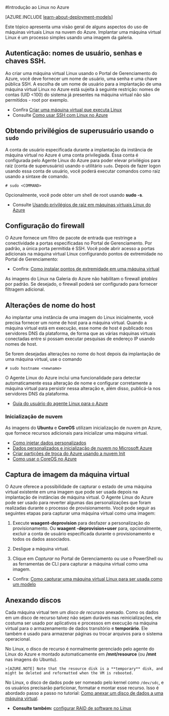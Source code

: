 <properties
	pageTitle="Introdução ao Linux no Azure | Microsoft Azure"
	description="Saiba como usar máquinas virtuais Linux no Azure."
	services="virtual-machines"
	documentationCenter="python"
	authors="szarkos"
	manager="timlt"
	editor=""
	tags="azure-resource-manager,azure-service-management"/>

<tags
	ms.service="virtual-machines"
	ms.workload="infrastructure-services"
	ms.tgt_pltfrm="vm-linux"
	ms.devlang="na"
	ms.topic="article"
	ms.date="06/11/2015"
	ms.author="szark"/>

#Introdução ao Linux no Azure

[AZURE.INCLUDE [learn-about-deployment-models](../../includes/learn-about-deployment-models-include.md)]

Este tópico apresenta uma visão geral de alguns aspectos do uso de máquinas virtuais Linux na nuvem do Azure. Implantar uma máquina virtual Linux é um processo simples usando uma imagem da galeria.

## Autenticação: nomes de usuário, senhas e chaves SSH.

Ao criar uma máquina virtual Linux usando o Portal de Gerenciamento do Azure, você deve fornecer um nome de usuário, uma senha e uma chave pública SSH. A escolha de um nome de usuário para a implantação de uma máquina virtual Linux no Azure está sujeita à seguinte restrição: nomes de contas (UID <100) do sistema já presentes na máquina virtual não são permitidos - root por exemplo.


 - Confira [Criar uma máquina virtual que executa Linux](virtual-machines-linux-tutorial.md)
 - Consulte [Como usar SSH com Linux no Azure](../linux-use-ssh-key.md)


## Obtendo privilégios de superusuário usando o `sudo`

A conta de usuário especificada durante a implantação da instância de máquina virtual no Azure é uma conta privilegiada. Essa conta é configurada pelo Agente Linux do Azure para poder elevar privilégios para raiz (conta de superusuário) usando o utilitário `sudo`. Depois de fazer logon usando essa conta de usuário, você poderá executar comandos como raiz usando a sintaxe de comando.

	# sudo <COMMAND>

Opcionalmente, você pode obter um shell de root usando **sudo -s**.

- Consulte [Usando privilégios de raiz em máquinas virtuais Linux do Azure](virtual-machines-linux-use-root-privileges.md)


## Configuração do firewall

O Azure fornece um filtro de pacote de entrada que restringe a conectividade a portas especificadas no Portal de Gerenciamento. Por padrão, a única porta permitida é SSH. Você pode abrir acesso a portas adicionais na máquina virtual Linux configurando pontos de extremidade no Portal de Gerenciamento:

 - Confira: [Como instalar pontos de extremidade em uma máquina virtual](virtual-machines-set-up-endpoints.md)

As imagens do Linux na Galeria do Azure não habilitam o firewall *iptables* por padrão. Se desejado, o firewall poderá ser configurado para fornecer filtragem adicional.


## Alterações de nome do host

Ao implantar uma instância de uma imagem do Linux inicialmente, você precisa fornecer um nome de host para a máquina virtual. Quando a máquina virtual está em execução, esse nome de host é publicado nos servidores DNS da plataforma, de forma que as várias máquinas virtuais conectadas entre si possam executar pesquisas de endereço IP usando nomes de host.

Se forem desejadas alterações no nome do host depois da implantação de uma máquina virtual, use o comando

	# sudo hostname <newname>

O Agente Linux do Azure inclui uma funcionalidade para detectar automaticamente essa alteração de nome e configurar corretamente a máquina virtual para persistir nessa alteração e, além disso, publicá-la nos servidores DNS da plataforma.

 - [Guia do usuário do agente Linux para o Azure](virtual-machines-linux-agent-user-guide.md)

### Inicialização de nuvem
As imagens do **Ubuntu** e **CoreOS** utilizam inicialização de nuvem pn Azure, que fornece recursos adicionais para inicializar uma máquina virtual.

 - [Como injetar dados personalizados](virtual-machines-how-to-inject-custom-data.md)
 - [Dados personalizados e inicialização de nuvem no Microsoft Azure](http://azure.microsoft.com/blog/2014/04/21/custom-data-and-cloud-init-on-windows-azure/)
 - [Criar partições de troca do Azure usando a nuvem Init](https://wiki.ubuntu.com/AzureSwapPartitions)
 - [Como usar o CoreOS no Azure](virtual-machines-linux-coreos-how-to.md)


## Captura de imagem da máquina virtual

O Azure oferece a possibilidade de capturar o estado de uma máquina virtual existente em uma imagem que pode ser usada depois na implantação de instâncias de máquina virtual. O Agente Linux do Azure pode ser usado para reverter algumas das personalizações que foram realizadas durante o processo de provisionamento. Você pode seguir as seguintes etapas para capturar uma máquina virtual como uma imagem:

1. Execute **waagent-deprovision** para desfazer a personalização do provisionamento. Ou **waagent -deprovision+user** para, opcionalmente, excluir a conta de usuário especificada durante o provisionamento e todos os dados associados.

2. Desligue a máquina virtual.

3. Clique em *Capturar* no Portal de Gerenciamento ou use o PowerShell ou as ferramentas de CLI para capturar a máquina virtual como uma imagem.

 - Confira: [Como capturar uma máquina virtual Linux para ser usada como um modelo](virtual-machines-linux-capture-image.md)


## Anexando discos

Cada máquina virtual tem um *disco de recursos* anexado. Como os dados em um disco de recurso talvez não sejam duráveis nas reinicializações, ele costuma ser usado por aplicativos e processos em execução na máquina virtual para o armazenamento de dados transitório e **temporário**. Ele também é usado para armazenar páginas ou trocar arquivos para o sistema operacional.

No Linux, o disco de recurso é normalmente gerenciado pelo agente do Linux do Azure e montado automaticamente em **/mnt/resource** (ou **/mnt** nas imagens do Ubuntu).


	>[AZURE.NOTE] Note that the resource disk is a **temporary** disk, and might be deleted and reformatted when the VM is rebooted.

No Linux, o disco de dados pode ser nomeado pelo kernel como `/dev/sdc`, e os usuários precisarão particionar, formatar e montar esse recurso. Isso é abordado passo a passo no tutorial: [Como anexar um disco de dados a uma máquina virtual](virtual-machines-linux-how-to-attach-disk.md).

 - **Consulte também:** [configurar RAID de software no Linux](virtual-machines-linux-configure-raid.md)

<!---HONumber=Sept15_HO4-->